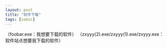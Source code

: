 ```yaml
---
layout: post
title: "软件下载"
tags: [comic]
---
```

（foobar.exe：我想要下载的软件）
（zxyyy(2).exe/zxyyy(1).exe/zxyyy.exe：软件站点想要我下载的软件）

